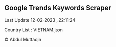 

## Google Trends Keywords Scraper 
 
Last Update 12-02-2023 , 22:11:24

Country List :
VIETNAM.json



© Abdul Muttaqin 
